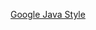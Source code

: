 [Google Java Style](http://google-styleguide.googlecode.com/svn/trunk/javaguide.html#s7.3.3-javadoc-optional)
